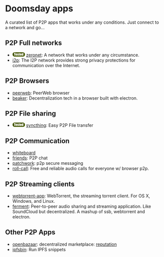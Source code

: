 # Doomsday apps
A curated list of P2P apps that works under any conditions. Just connect to a network and go...

## P2P Full networks
* ![tested](https://github.com/DoomsdayVault/doomsday-apps/blob/master/images/tested-batch.png) [zeronet](https://zeronet.io/): A network that works under any circumstance.
* [i2p](https://geti2p.net/en/): The I2P network provides strong privacy protections for communication over the Internet.

## P2P Browsers
* [peerweb](https://github.com/retrohacker/peerweb): PeerWeb browser
* [beaker](https://github.com/pfraze/beaker): Decentralization tech in a browser built with electron.

## P2P File sharing
* ![tested](https://github.com/DoomsdayVault/doomsday-apps/blob/master/images/tested-batch.png) [syncthing](https://github.com/syncthing/syncthing): Easy P2P File transfer

## P2P Communication
* [whiteboard](https://github.com/Yhozen/whiteboard/network)
* [friends](https://github.com/moose-team/friends): P2P chat
* [patchwork](https://github.com/ssbc/patchwork): p2p secure messaging
* [roll-call](https://github.com/mikeal/roll-call): Free and reliable audio calls for everyone w/ browser p2p.

## P2P Streaming clients
* [webtorrent-app](https://github.com/feross/webtorrent-app): WebTorrent, the streaming torrent client. For OS X, Windows, and Linux.
* [ferment](https://github.com/mmckegg/ferment): Peer-to-peer audio sharing and streaming application. Like SoundCloud but decentralized. A mashup of ssb, webtorrent and electron.

## Other P2P Apps
* [openbazaar](https://openbazaar.org/): decentralized marketplace: [reputation](https://blog.openbazaar.org/decentralized-reputation-part-2/)
* [ipfsbin](https://github.com/VictorBjelkholm/ipfsbin): Run IPFS snippets




